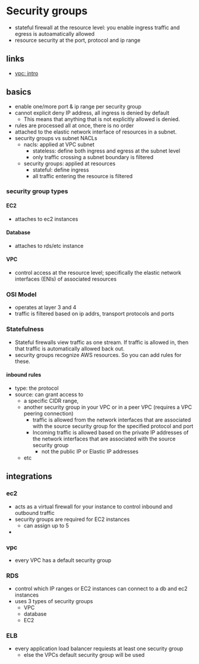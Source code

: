 # Security groups

- stateful firewall at the resource level: you enable ingress traffic and egress is autoamatically allowed
- resource security at the port, protocol and ip range

## links

- [vpc: intro](https://docs.aws.amazon.com/vpc/latest/userguide/VPC_SecurityGroups.html)

## basics

- enable one/more port & ip range per security group
- cannot explicit deny IP address, all ingress is denied by default
  - This means that anything that is not explicitly allowed is denied.
- rules are processed all at once, there is no order
- attached to the elastic network interface of resources in a subnet.
- security groups vs subnet NACLs
  - nacls: applied at VPC subnet
    - stateless: define both ingress and egress at the subnet level
    - only traffic crossing a subnet boundary is filtered
  - security groups: applied at resources
    - stateful: define ingress
    - all traffic entering the resource is filtered

### security group types

#### EC2

- attaches to ec2 instances

#### Database

- attaches to rds/etc instance

#### VPC

- control access at the resource level; specifically the elastic network interfaces (ENIs) of associated resources

### OSI Model

- operates at layer 3 and 4
- traffic is filtered based on ip addrs, transport protocols and ports

### Statefulness

- Stateful firewalls view traffic as one stream. If traffic is allowed in, then that traffic is automatically allowed back out.
- security groups recognize AWS resources. So you can add rules for these.

#### inbound rules

- type: the protocol
- source: can grant access to
  - a specific CIDR range,
  - another security group in your VPC or in a peer VPC (requires a VPC peering connection)
    - traffic is allowed from the network interfaces that are associated with the source security group for the specified protocol and port
    - Incoming traffic is allowed based on the private IP addresses of the network interfaces that are associated with the source security group
      - not the public IP or Elastic IP addresses
  - etc

## integrations

### ec2

- acts as a virtual firewall for your instance to control inbound and outbound traffic
- security groups are required for EC2 instances
  - can assign up to 5
-

### vpc

- every VPC has a default security group

### RDS

- control which IP ranges or EC2 instances can connect to a db and ec2 instances
- uses 3 types of security groups
  - VPC
  - database
  - EC2

### ELB

- every application load balancer requiests at least one security group
  - else the VPCs default security group will be used
